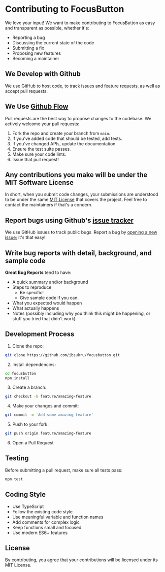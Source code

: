 # Contributing to FocusButton

We love your input! We want to make contributing to FocusButton as easy and transparent as possible, whether it's:

- Reporting a bug
- Discussing the current state of the code
- Submitting a fix
- Proposing new features
- Becoming a maintainer

## We Develop with Github

We use GitHub to host code, to track issues and feature requests, as well as accept pull requests.

## We Use [Github Flow](https://guides.github.com/introduction/flow/index.html)

Pull requests are the best way to propose changes to the codebase. We actively welcome your pull requests:

1. Fork the repo and create your branch from `main`.
2. If you've added code that should be tested, add tests.
3. If you've changed APIs, update the documentation.
4. Ensure the test suite passes.
5. Make sure your code lints.
6. Issue that pull request!

## Any contributions you make will be under the MIT Software License

In short, when you submit code changes, your submissions are understood to be under the same [MIT License](http://choosealicense.com/licenses/mit/) that covers the project. Feel free to contact the maintainers if that's a concern.

## Report bugs using Github's [issue tracker](https://github.com/ibsukru/focusbutton/issues)

We use GitHub issues to track public bugs. Report a bug by [opening a new issue](https://github.com/ibsukru/focusbutton/issues/new); it's that easy!

## Write bug reports with detail, background, and sample code

**Great Bug Reports** tend to have:

- A quick summary and/or background
- Steps to reproduce
  - Be specific!
  - Give sample code if you can.
- What you expected would happen
- What actually happens
- Notes (possibly including why you think this might be happening, or stuff you tried that didn't work)

## Development Process

1. Clone the repo:
```bash
git clone https://github.com/ibsukru/focusbutton.git
```

2. Install dependencies:
```bash
cd focusbutton
npm install
```

3. Create a branch:
```bash
git checkout -b feature/amazing-feature
```

4. Make your changes and commit:
```bash
git commit -m 'Add some amazing feature'
```

5. Push to your fork:
```bash
git push origin feature/amazing-feature
```

6. Open a Pull Request

## Testing

Before submitting a pull request, make sure all tests pass:

```bash
npm test
```

## Coding Style

- Use TypeScript
- Follow the existing code style
- Use meaningful variable and function names
- Add comments for complex logic
- Keep functions small and focused
- Use modern ES6+ features

## License

By contributing, you agree that your contributions will be licensed under its MIT License.
